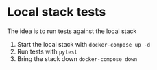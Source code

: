 # Local stack tests

The idea is to run tests against the local stack

1. Start the local stack with `docker-compose up -d`
2. Run tests with `pytest`
3. Bring the stack down `docker-compose down`

##
